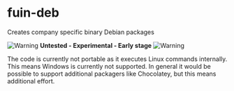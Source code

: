 # fuin-deb
Creates company specific binary Debian packages

![Warning](https://raw.github.com/fuinorg/fuin-deb/master/warning.gif) **Untested - Experimental - Early stage** ![Warning](https://raw.github.com/fuinorg/fuin-deb/master/warning.gif)

The code is currently not portable as it executes Linux commands internally. This means Windows is currently not supported. In general it would be possible to support additional packagers like Chocolatey, but this means additional effort.
 